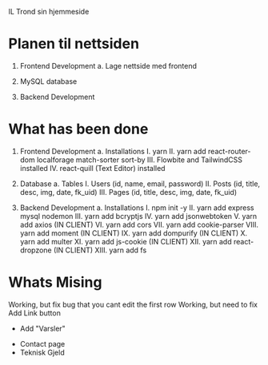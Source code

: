  IL Trond sin hjemmeside

# Planen til nettsiden 
1. Frontend Development
    a. Lage nettside med frontend
        <!-- I. Lage en hovedside -->
        <!-- II. Lage en vanlig side vanlig side med Skrive-boks -->
        <!-- III. Lage en kontakt side -->
        <!-- IV. Lage en Register og Login side -->
    <!-- b. Lage CSS med en fargekode som kan brukes til alle logoer -->

2. MySQL database
    <!-- a. Lage en for Nyheter
    b. Lage en for NavBar
    c. Lage en for Sider
    d. Lage en for Sponsorer -->

3. Backend Development
    <!-- a. Koble til Register og Login med cookies og Authentication
    b. Koble til Nyheter
    c. Koble til Sider
    d. Koble til Sponsorer
    e. Koble til NavBar -->

# What has been done
1. Frontend Development
    a. Installations
        I. yarn
        II. yarn add react-router-dom localforage match-sorter sort-by
        III. Flowbite and TailwindCSS installed
        IV. react-quill (Text Editor) installed

2. Database
    a. Tables
        I. Users (id, name, email, password)
        II. Posts (id, title, desc, img, date, fk_uid)
        III. Pages (id, title, desc, img, date, fk_uid)

3. Backend Development
    a. Installations
        I. npm init -y
        II. yarn add express mysql nodemon
        III. yarn add bcryptjs
        IV. yarn add jsonwebtoken
        V. yarn add axios (IN CLIENT)
        VI. yarn add cors
        VII. yarn add cookie-parser
        VIII. yarn add moment (IN CLIENT)
        IX. yarn add dompurify (IN CLIENT)
        X. yarn add multer
        XI. yarn add js-cookie (IN CLIENT)
        XII. yarn add react-dropzone (IN CLIENT)
        XIII. yarn add fs
        

# Whats Mising
<!-- - Change homepage image -->
<!-- - Change homepage sidemenu  --> Working, but fix bug that you cant edit the first row 
<!-- - Change Sidebar -->
<!-- - Change Navbar --> Working, but need to fix Add Link button 
<!-- - Change Footer -->
<!-- - Add, delete and edit pages -->
<!-- - Add, edit and delete user --> 
<!-- - Add Sponsors -->
<!-- - Nyhet side  -->
- Add "Varsler"
<!-- - Make it safer -->
- Contact page
- Teknisk Gjeld